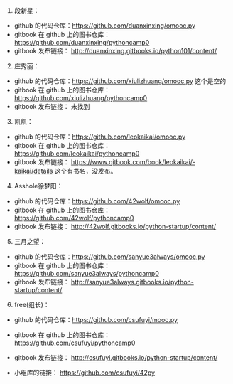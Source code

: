1. 段新星：   
  - github 的代码仓库：https://github.com/duanxinxing/omooc.py  
  - gitbook 在 github 上的图书仓库：  https://github.com/duanxinxing/pythoncamp0
  - gitbook 发布链接：  http://duanxinxing.gitbooks.io/python101/content/

2. 庄秀丽：  
  - github 的代码仓库：https://github.com/xiulizhuang/omooc.py  这个是空的
  - gitbook 在 github 上的图书仓库：  https://github.com/xiulizhuang/pythoncamp0
  - gitbook 发布链接：  未找到


3. 凯凯：  
  - github 的代码仓库：https://github.com/leokaikai/omooc.py  
  - gitbook 在 github 上的图书仓库：  https://github.com/leokaikai/pythoncamp0
  - gitbook 发布链接：  https://www.gitbook.com/book/leokaikai/-kaikai/details  这个有书名，没发布。


4. Asshole徐梦阳：  
  - github 的代码仓库：https://github.com/42wolf/omooc.py  
  - gitbook 在 github 上的图书仓库：  https://github.com/42wolf/pythoncamp0
  - gitbook 发布链接：  http://42wolf.gitbooks.io/python-startup/content/



5. 三月之望：  
  - github 的代码仓库：https://github.com/sanyue3always/omooc.py  
  - gitbook 在 github 上的图书仓库：  https://github.com/sanyue3always/pythoncamp0
  - gitbook 发布链接：  http://sanyue3always.gitbooks.io/python-startup/content/

  
6. free(组长)：  
  - github 的代码仓库：https://github.com/csufuyi/mooc.py  
  - gitbook 在 github 上的图书仓库：  https://github.com/csufuyi/pythoncamp0
  - gitbook 发布链接：  http://csufuyi.gitbooks.io/python-startup/content/
  
  - 小组库的链接：    https://github.com/csufuyi/42py
  
  
